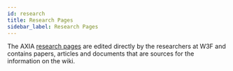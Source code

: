 ```yaml
---
id: research
title: Research Pages
sidebar_label: Research Pages
---
```


The AXIA [research pages](https://research.AXIA.network) are edited directly by the researchers at W3F and contains papers, articles and documents that are sources for the information on the wiki.
